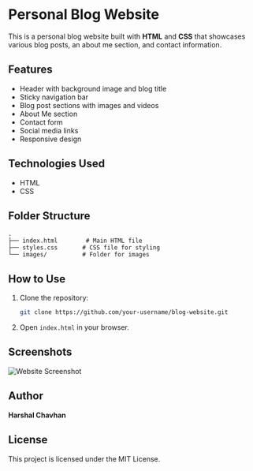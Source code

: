 # Personal Blog Website

This is a personal blog website built with **HTML** and **CSS** that showcases various blog posts, an about me section, and contact information.

## Features

- Header with background image and blog title
- Sticky navigation bar
- Blog post sections with images and videos
- About Me section
- Contact form
- Social media links
- Responsive design

## Technologies Used

- HTML
- CSS

## Folder Structure

```
.
├── index.html        # Main HTML file
├── styles.css       # CSS file for styling
└── images/          # Folder for images
```

## How to Use

1. Clone the repository:
   ```bash
   git clone https://github.com/your-username/blog-website.git
   ```
2. Open `index.html` in your browser.

## Screenshots

![Website Screenshot](images/screenshot.png)

## Author
**Harshal Chavhan**

## License
This project is licensed under the MIT License.


